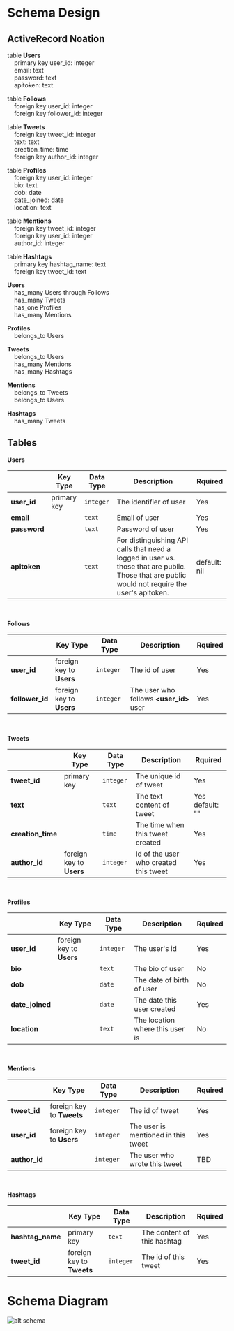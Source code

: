 # Schema Design

## ActiveRecord Noation
table **Users**<br>
&nbsp;&nbsp;&nbsp;&nbsp;primary key user_id: integer<br>
&nbsp;&nbsp;&nbsp;&nbsp;email: text<br>
&nbsp;&nbsp;&nbsp;&nbsp;password: text<br>
&nbsp;&nbsp;&nbsp;&nbsp;apitoken: text<br>

table **Follows**<br>
&nbsp;&nbsp;&nbsp;&nbsp;foreign key user_id: integer<br>
&nbsp;&nbsp;&nbsp;&nbsp;foreign key follower_id: integer<br>

table **Tweets**<br>
&nbsp;&nbsp;&nbsp;&nbsp;foreign key tweet_id: integer<br>
&nbsp;&nbsp;&nbsp;&nbsp;text: text<br>
&nbsp;&nbsp;&nbsp;&nbsp;creation_time: time<br>
&nbsp;&nbsp;&nbsp;&nbsp;foreign key author_id: integer<br>

table **Profiles**<br>
&nbsp;&nbsp;&nbsp;&nbsp;foreign key user_id: integer<br>
&nbsp;&nbsp;&nbsp;&nbsp;bio: text<br>
&nbsp;&nbsp;&nbsp;&nbsp;dob: date<br>
&nbsp;&nbsp;&nbsp;&nbsp;date_joined: date<br>
&nbsp;&nbsp;&nbsp;&nbsp;location: text<br>

table **Mentions**<br>
&nbsp;&nbsp;&nbsp;&nbsp;foreign key tweet_id: integer<br>
&nbsp;&nbsp;&nbsp;&nbsp;foreign key user_id: integer<br>
&nbsp;&nbsp;&nbsp;&nbsp;author_id: integer<br>

table **Hashtags**<br>
&nbsp;&nbsp;&nbsp;&nbsp;primary key hashtag_name: text<br>
&nbsp;&nbsp;&nbsp;&nbsp;foreign key tweet_id: text<br>

**Users**<br>
&nbsp;&nbsp;&nbsp;&nbsp;has_many Users through Follows<br>
&nbsp;&nbsp;&nbsp;&nbsp;has_many Tweets<br>
&nbsp;&nbsp;&nbsp;&nbsp;has_one Profiles<br>
&nbsp;&nbsp;&nbsp;&nbsp;has_many Mentions<br>

**Profiles**<br>
&nbsp;&nbsp;&nbsp;&nbsp;belongs_to Users<br>

**Tweets**<br>
&nbsp;&nbsp;&nbsp;&nbsp;belongs_to Users<br>
&nbsp;&nbsp;&nbsp;&nbsp;has_many Mentions<br>
&nbsp;&nbsp;&nbsp;&nbsp;has_many Hashtags<br>

**Mentions**<br>
&nbsp;&nbsp;&nbsp;&nbsp;belongs_to Tweets<br>
&nbsp;&nbsp;&nbsp;&nbsp;belongs_to Users<br>

**Hashtags**<br>
&nbsp;&nbsp;&nbsp;&nbsp;has_many Tweets<br>

## Tables
**Users**

|     | Key Type | Data Type | Description | Rquired |
| --- | -------- | --------- | ----------- | ------- |
| **user_id** | primary key | `integer` | The identifier of user | Yes |
| **email** | | `text` | Email of user | Yes |
| **password** | | `text` | Password of user | Yes |
| **apitoken** | | `text` | For distinguishing API calls that need a logged in user vs. those that are public. Those that are public would not require the user's apitoken. | default: nil |

<br>

**Follows**

|   |Key Type|Data Type|Description|Rquired|
|---|--------|---------|-----------|-------|
|**user_id**|foreign key to **Users**|`integer`|The id of user| Yes |
|**follower_id**|foreign key to **Users**|`integer`|The user who follows **<user_id>** user| Yes |

<br>

**Tweets**

|   |Key Type|Data Type|Description|Rquired|
|---|--------|---------|-----------|-------|
|**tweet_id**|primary key|`integer`|The unique id of tweet|Yes|
|**text**||`text`|The text content of tweet|Yes default: ""|
|**creation_time**||`time`|The time when this tweet created|Yes|
|**author_id**|foreign key to **Users**|`integer`|Id of the user who created this tweet|Yes|

<br>

**Profiles**

|   |Key Type|Data Type|Description|Rquired|
|---|--------|---------|-----------|-------|
|**user_id**|foreign key to **Users**|`integer`|The user's id|Yes|
|**bio**||`text`|The bio of user|No|
|**dob**||`date`|The date of birth of user|No|
|**date_joined**||`date`|The date this user created|Yes|
|**location**||`text`|The location where this user is|No|

<br>

**Mentions**

|   |Key Type|Data Type|Description|Rquired|
|---|--------|---------|-----------|-------|
|**tweet_id**|foreign key to **Tweets**|`integer`| The id of tweet|Yes|
|**user_id**|foreign key to **Users**|`integer`|The user is mentioned in this tweet|Yes|
|**author_id**||`integer`|The user who wrote this tweet|TBD|

<br>

**Hashtags**

|   |Key Type|Data Type|Description|Rquired|
|---|--------|---------|-----------|-------|
|**hashtag_name**|primary key|`text`|The content of this hashtag|Yes|
|**tweet_id**|foreign key to **Tweets**|`integer`|The id of this tweet|Yes|

# Schema Diagram

![alt schema](https://github.com/amgoncalves/sassy-twitter/blob/master/doc/shema/schema_diagram.pngg)

